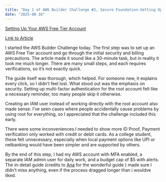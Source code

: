 ```yaml
---
title: "Day 1 of AWS Builder Challenge #2, Secure Foundation-Setting Up Your AWS Free Tier Account "
date: "2025-08-16"
---
```

[Setting Up Your AWS Free Tier Account](https://prod-assets.cosmic.aws.dev/a/31Ij0PVS5EItadUDGpkkiIiN003/free.webp)

[Link to Article](https://builder.aws.com/content/2lYwQJ47Sq8C76VkFUDisXB7VnN/secure-foundation-setting-up-your-aws-free-tier-account)

I started the AWS Builder Challenge today. The first step was to set up an AWS Free Tier account and go through the initial security and billing precautions. The article made it sound like a 30-minute task, but in reality it took me much longer. There are many small steps, and each requires verifications, so it’s not exactly quick.

The guide itself was thorough, which helped. For someone new, it explains every click, so I didn’t feel lost. What stood out was the emphasis on security. Setting up multi-factor authentication for the root account felt like a necessary reminder, too many people skip it otherwise.

Creating an IAM user instead of working directly with the root account also made sense. I’ve seen cases where people accidentally cause problems by using root for everything, so I appreciated that the challenge included this early.

There were some inconveniences.I needed to show more ID Proof, Payment verification only worked with credit or debit cards. As a college student, these felt unnecessary, especially when local payment options like UPI or netbanking would have been simpler and are supported by others.

By the end of this step, I had my AWS account with MFA enabled, a separate IAM admin user for daily work, and a budget cap of $5 with alerts. The in-detail guide (credits to [Ana](https://builder.aws.com/community/@ana) for the wonderful guide ) made sure I didn’t miss anything, even if the process dragged longer than i wouldve liked.